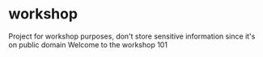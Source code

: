 # workshop
Project for workshop purposes, don't store sensitive information since it's on public domain
Welcome to the workshop 101